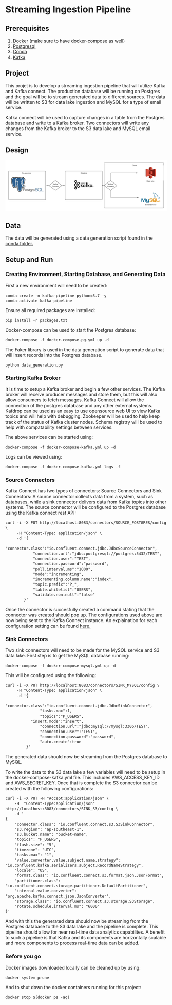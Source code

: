 # Streaming Ingestion Pipeline

## Prerequisites

1. [Docker](https://docs.docker.com/get-docker/) (make sure to have docker-compose as well)
2. [Postgresql](https://www.postgresql.org/)
3. [Conda](https://docs.conda.io/en/latest/)
3. [Kafka](https://kafka.apache.org/)

## Project
This projet is to develop a streaming ingestion pipeline that will utilize Kafka and Kafka connect. The production database will be running on Postgres and the goal will be to stream generated data to different sources. The data will be written to S3 for data lake ingestion and MySQL for a type of email service.

Kafka connect will be used to capture changes in a table from the Postgres database and write to a Kafka broker. Two connectors will write any changes from the Kafka broker to the S3 data lake and MySQL email service.

## Design
![Design](/images/System_diagram.png)

## Data
The data will be generated using a data generation script found in the [conda folder.](/conda)

## Setup and Run
### Creating Environment, Starting Database, and Generating Data
First a new environment will need to be created:
```
conda create -n kafka-pipeline python=3.7 -y
conda activate kafka-pipeline
```
Ensure all required packages are installed:
```
pip install -r packages.txt
```
Docker-compose can be used to start the Postgres database:
```
docker-compose -f docker-compose-pg.yml up -d
```
The Faker library is used in the data generation script to generate data that will insert records into the Postgres database.
```
python data_generation.py
```

### Starting Kafka Broker
It is time to setup a Kafka broker and begin a few other services. The Kafka broker will receive producer messages and store them, but this will also allow consumers to fetch messages. Kafka Connect will allow the connection of the postgres database and any other external systems. Kafdrop can be used as an easy to use opensource web UI to view Kafka topics and will help with debugging. Zookeeper will be used to help keep track of the status of Kafka cluster nodes. Schema registry will be used to help with compatability settings between services.

The above services can be started using:
```
docker-compose -f docker-compose-kafka.yml up -d
```
Logs can be viewed using:
```
docker-compose -f docker-compose-kafka.yml logs -f
```

### Source Connectors
Kafka Connect has two types of connectors: Source Connectors and Sink Connectors:
A source connector collects data from a system, such as databases, while a sink connector delivers data from Kafka topics into other systems.
The source connector will be configured to the Postgres database using the Kafka connect rest API:
```
curl -i -X PUT http://localhost:8083/connectors/SOURCE_POSTGRES/config \
     -H "Content-Type: application/json" \
     -d '{
            "connector.class":"io.confluent.connect.jdbc.JdbcSourceConnector",
            "connection.url":"jdbc:postgresql://postgres:5432/TEST",
            "connection.user":"TEST",
            "connection.password":"password",
            "poll.interval.ms":"1000",
            "mode":"incrementing",
            "incrementing.column.name":"index",
            "topic.prefix":"P_",
            "table.whitelist":"USERS",
            "validate.non.null":"false"
        }'
```
Once the connector is succesfully created a command stating that the connector was created should pop up. The configurations used above are now being sent to the Kafka Connect instance. An explaination for each configuration setting can be found [here.](https://docs.confluent.io/kafka-connect-jdbc/current/source-connector/source_config_options.html)

### Sink Connectors
Two sink connectors will need to be made for the MySQL service and S3 data lake.
First step is to get the MySQL database running:
```
docker-compose -f docker-compose-mysql.yml up -d
```
This will be configured using the following:
```
curl -i -X PUT http://localhost:8083/connectors/SINK_MYSQL/config \
     -H "Content-Type: application/json" \
     -d '{
               "connector.class":"io.confluent.connect.jdbc.JdbcSinkConnector",
               "tasks.max":1,
               "topics":"P_USERS",
           "insert.mode":"insert",
               "connection.url":"jdbc:mysql://mysql:3306/TEST",
               "connection.user":"TEST",
               "connection.password":"password",
               "auto.create":true
         }'
```
The generated data should now be streaming from the Postgres database to MySQL.

To write the data to the S3 data lake a few variables will need to be setup in the docker-compose-kafka.yml file. This includes AWS_ACCESS_KEY_ID and AWS_SECRET_KEY.
Once that is complete the S3 connector can be created with the following configurations:
```
curl -i -X PUT -H "Accept:application/json" \
    -H  "Content-Type:application/json" http://localhost:8083/connectors/SINK_S3/config \
    -d '
{
    "connector.class": "io.confluent.connect.s3.S3SinkConnector",
    "s3.region": "ap-southeast-1",
    "s3.bucket.name": "bucket-name",
    "topics": "P_USERS",
    "flush.size": "5",
    "timezone": "UTC",
    "tasks.max": "1",
    "value.converter.value.subject.name.strategy": "io.confluent.kafka.serializers.subject.RecordNameStrategy",
    "locale": "US",
    "format.class": "io.confluent.connect.s3.format.json.JsonFormat",
    "partitioner.class": "io.confluent.connect.storage.partitioner.DefaultPartitioner",
    "internal.value.converter": "org.apache.kafka.connect.json.JsonConverter",
    "storage.class": "io.confluent.connect.s3.storage.S3Storage",
    "rotate.schedule.interval.ms": "6000"
}'
```
And with this the generated data should now be streaming from the Postgres database to the S3 data lake and the pipeline is complete.
This pipeline should allow for near real-time data analytics capabilites. A benefit to such a pipeline is that Kafka and its components are horizontally scalable and more components to process real-time data can be added.

### Before you go
Docker images downloaded locally can be cleaned up by using:
```
docker system prune
```
And to shut down the docker containers running for this project:
```
docker stop $(docker ps -aq)
```
